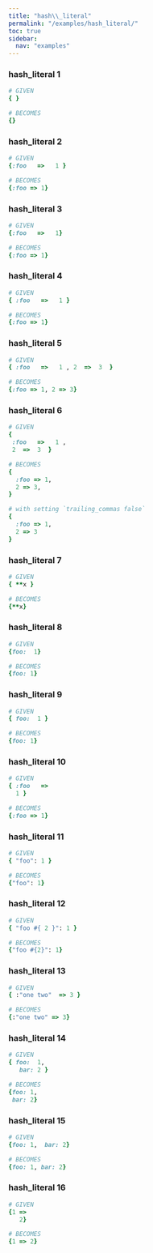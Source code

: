 ```yaml
---
title: "hash\\_literal"
permalink: "/examples/hash_literal/"
toc: true
sidebar:
  nav: "examples"
---
```


### hash\_literal 1
```ruby
# GIVEN
{ }
```
```ruby
# BECOMES
{}
```
### hash\_literal 2
```ruby
# GIVEN
{:foo   =>   1 }
```
```ruby
# BECOMES
{:foo => 1}
```
### hash\_literal 3
```ruby
# GIVEN
{:foo   =>   1}
```
```ruby
# BECOMES
{:foo => 1}
```
### hash\_literal 4
```ruby
# GIVEN
{ :foo   =>   1 }
```
```ruby
# BECOMES
{:foo => 1}
```
### hash\_literal 5
```ruby
# GIVEN
{ :foo   =>   1 , 2  =>  3  }
```
```ruby
# BECOMES
{:foo => 1, 2 => 3}
```
### hash\_literal 6
```ruby
# GIVEN
{
 :foo   =>   1 ,
 2  =>  3  }
```
```ruby
# BECOMES
{
  :foo => 1,
  2 => 3,
}
```
```ruby
# with setting `trailing_commas false`
{
  :foo => 1,
  2 => 3
}
```
### hash\_literal 7
```ruby
# GIVEN
{ **x }
```
```ruby
# BECOMES
{**x}
```
### hash\_literal 8
```ruby
# GIVEN
{foo:  1}
```
```ruby
# BECOMES
{foo: 1}
```
### hash\_literal 9
```ruby
# GIVEN
{ foo:  1 }
```
```ruby
# BECOMES
{foo: 1}
```
### hash\_literal 10
```ruby
# GIVEN
{ :foo   =>
  1 }
```
```ruby
# BECOMES
{:foo => 1}
```
### hash\_literal 11
```ruby
# GIVEN
{ "foo": 1 }
```
```ruby
# BECOMES
{"foo": 1}
```
### hash\_literal 12
```ruby
# GIVEN
{ "foo #{ 2 }": 1 }
```
```ruby
# BECOMES
{"foo #{2}": 1}
```
### hash\_literal 13
```ruby
# GIVEN
{ :"one two"  => 3 }
```
```ruby
# BECOMES
{:"one two" => 3}
```
### hash\_literal 14
```ruby
# GIVEN
{ foo:  1,
   bar: 2 }
```
```ruby
# BECOMES
{foo: 1,
 bar: 2}
```
### hash\_literal 15
```ruby
# GIVEN
{foo: 1,  bar: 2}
```
```ruby
# BECOMES
{foo: 1, bar: 2}
```
### hash\_literal 16
```ruby
# GIVEN
{1 =>
   2}
```
```ruby
# BECOMES
{1 => 2}
```
